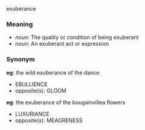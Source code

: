 exuberance
### Meaning
+ _noun_: The quality or condition of being exuberant
+ _noun_: An exuberant act or expression

### Synonym

__eg__: the wild exuberance of the dance

+ EBULLIENCE
+ opposite(s): GLOOM

__eg__: the exuberance of the bougainvillea flowers

+ LUXURIANCE
+ opposite(s): MEAGRENESS


